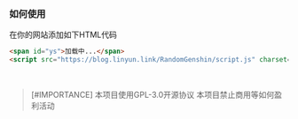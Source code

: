 ### 如何使用
在你的网站添加如下HTML代码
```html
<span id="ys">加载中...</span>
<script src="https://blog.linyun.link/RandomGenshin/script.js" charset="utf-8"></script>
```
&nbsp;
> [#IMPORTANCE]
> 本项目使用GPL-3.0开源协议
> 本项目禁止商用等如何盈利活动
